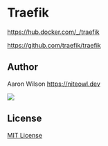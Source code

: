 # Traefik
https://hub.docker.com/_/traefik

https://github.com/traefik/traefik



## Author

Aaron Wilson <https://niteowl.dev>

[![](https://cdn.buymeacoffee.com/buttons/default-blue.png)](https://www.buymeacoffee.com/slochewie)

## License

[MIT License](./LICENSE)